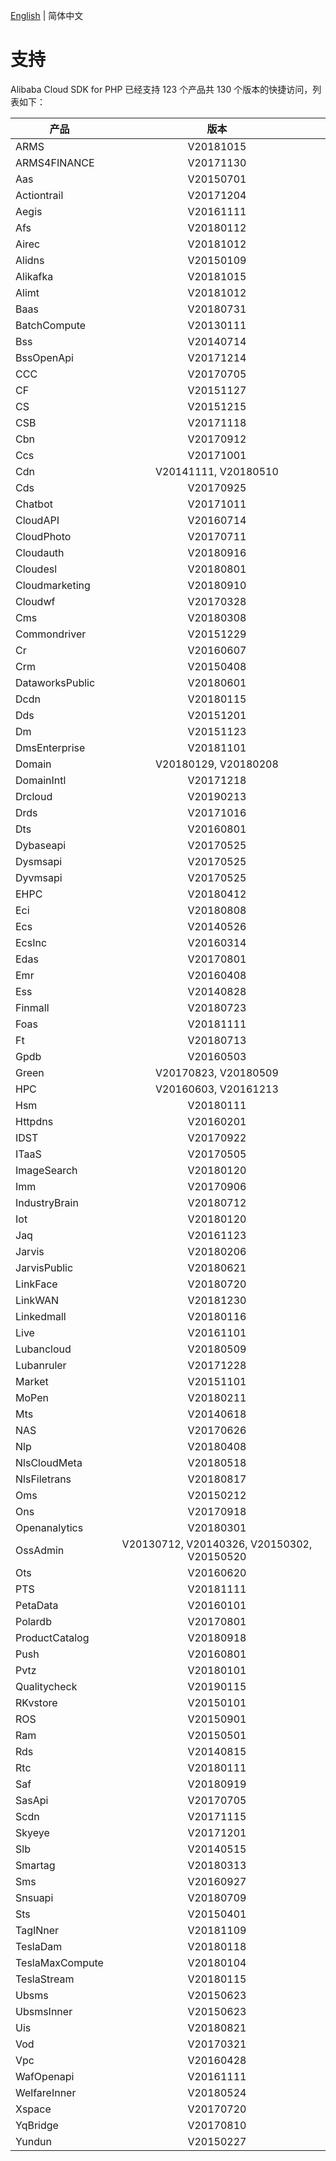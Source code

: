 [English](./SUPPORTED.md) | 简体中文

# 支持
Alibaba Cloud SDK for PHP 已经支持 123 个产品共 130 个版本的快捷访问，列表如下：

| 产品     |      版本      |
|----------|:-------------:|
| ARMS |V20181015|
| ARMS4FINANCE |V20171130|
| Aas |V20150701|
| Actiontrail |V20171204|
| Aegis |V20161111|
| Afs |V20180112|
| Airec |V20181012|
| Alidns |V20150109|
| Alikafka |V20181015|
| Alimt |V20181012|
| Baas |V20180731|
| BatchCompute |V20130111|
| Bss |V20140714|
| BssOpenApi |V20171214|
| CCC |V20170705|
| CF |V20151127|
| CS |V20151215|
| CSB |V20171118|
| Cbn |V20170912|
| Ccs |V20171001|
| Cdn |V20141111, V20180510|
| Cds |V20170925|
| Chatbot |V20171011|
| CloudAPI |V20160714|
| CloudPhoto |V20170711|
| Cloudauth |V20180916|
| Cloudesl |V20180801|
| Cloudmarketing |V20180910|
| Cloudwf |V20170328|
| Cms |V20180308|
| Commondriver |V20151229|
| Cr |V20160607|
| Crm |V20150408|
| DataworksPublic |V20180601|
| Dcdn |V20180115|
| Dds |V20151201|
| Dm |V20151123|
| DmsEnterprise |V20181101|
| Domain |V20180129, V20180208|
| DomainIntl |V20171218|
| Drcloud |V20190213|
| Drds |V20171016|
| Dts |V20160801|
| Dybaseapi |V20170525|
| Dysmsapi |V20170525|
| Dyvmsapi |V20170525|
| EHPC |V20180412|
| Eci |V20180808|
| Ecs |V20140526|
| EcsInc |V20160314|
| Edas |V20170801|
| Emr |V20160408|
| Ess |V20140828|
| Finmall |V20180723|
| Foas |V20181111|
| Ft |V20180713|
| Gpdb |V20160503|
| Green |V20170823, V20180509|
| HPC |V20160603, V20161213|
| Hsm |V20180111|
| Httpdns |V20160201|
| IDST |V20170922|
| ITaaS |V20170505|
| ImageSearch |V20180120|
| Imm |V20170906|
| IndustryBrain |V20180712|
| Iot |V20180120|
| Jaq |V20161123|
| Jarvis |V20180206|
| JarvisPublic |V20180621|
| LinkFace |V20180720|
| LinkWAN |V20181230|
| Linkedmall |V20180116|
| Live |V20161101|
| Lubancloud |V20180509|
| Lubanruler |V20171228|
| Market |V20151101|
| MoPen |V20180211|
| Mts |V20140618|
| NAS |V20170626|
| Nlp |V20180408|
| NlsCloudMeta |V20180518|
| NlsFiletrans |V20180817|
| Oms |V20150212|
| Ons |V20170918|
| Openanalytics |V20180301|
| OssAdmin |V20130712, V20140326, V20150302, V20150520|
| Ots |V20160620|
| PTS |V20181111|
| PetaData |V20160101|
| Polardb |V20170801|
| ProductCatalog |V20180918|
| Push |V20160801|
| Pvtz |V20180101|
| Qualitycheck |V20190115|
| RKvstore |V20150101|
| ROS |V20150901|
| Ram |V20150501|
| Rds |V20140815|
| Rtc |V20180111|
| Saf |V20180919|
| SasApi |V20170705|
| Scdn |V20171115|
| Skyeye |V20171201|
| Slb |V20140515|
| Smartag |V20180313|
| Sms |V20160927|
| Snsuapi |V20180709|
| Sts |V20150401|
| TagINner |V20181109|
| TeslaDam |V20180118|
| TeslaMaxCompute |V20180104|
| TeslaStream |V20180115|
| Ubsms |V20150623|
| UbsmsInner |V20150623|
| Uis |V20180821|
| Vod |V20170321|
| Vpc |V20160428|
| WafOpenapi |V20161111|
| WelfareInner |V20180524|
| Xspace |V20170720|
| YqBridge |V20170810|
| Yundun |V20150227|
